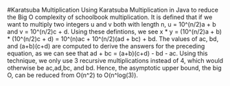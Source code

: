 #Karatsuba Multiplication
Using Karatsuba Multiplication in Java to reduce the Big O complexity of schoolbook multiplication.
It is defined that if we want to multiply two integers u and v both with length n, u = 10^(n/2)a + b and v = 10^(n/2)c + d. Using these defintions, we see x * y = (10^(n/2)a + b) * (10^(n/2)c + d) = 10^(n)ac + 10^(n/2)(ad + bc) + bd. The values of ac, bd, and (a+b)(c+d) are computed to derive the answers for the preceding equation, as we can see that ad + bc = (a+b)(c+d) - bd - ac. Using this technique, we only use 3 recursive multiplications instead of 4, which would otherwise be ac,ad,bc, and bd. Hence, the asymptotic upper bound, the big O, can be reduced from O(n^2) to O(n^log(3)).

